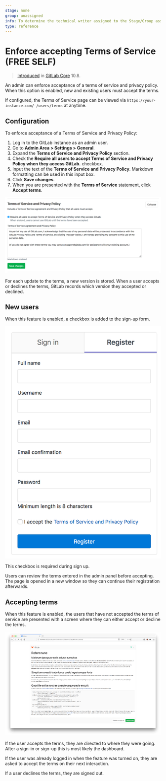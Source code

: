 ```yaml
---
stage: none
group: unassigned
info: To determine the technical writer assigned to the Stage/Group associated with this page, see https://about.gitlab.com/handbook/engineering/ux/technical-writing/#assignments
type: reference
---
```


# Enforce accepting Terms of Service **(FREE SELF)**

> [Introduced](https://gitlab.com/gitlab-org/gitlab-foss/-/merge_requests/18570) in [GitLab Core](https://about.gitlab.com/pricing/) 10.8.

An admin can enforce acceptance of a terms of service and privacy policy. When this option is enabled, new and existing users must accept the terms.

If configured, the Terms of Service page can be viewed via `https://your-instance.com/-/users/terms` at anytime.

## Configuration

To enforce acceptance of a Terms of Service and Privacy Policy:

1. Log in to the GitLab instance as an admin user.
1. Go to **Admin Area > Settings > General**.
1. Expand the **Terms of Service and Privacy Policy** section.
1. Check the **Require all users to accept Terms of Service and Privacy Policy when they access
   GitLab.** checkbox.
1. Input the text of the **Terms of Service and Privacy Policy**. Markdown formatting can be used in this input box.
1. Click **Save changes**.
1. When you are presented with the **Terms of Service** statement, click **Accept terms**.

![Enable enforcing Terms of Service](img/enforce_terms.png)

For each update to the terms, a new version is stored. When a user accepts or declines the terms,
GitLab records which version they accepted or declined.

## New users

When this feature is enabled, a checkbox is added to the sign-up form.

![Sign up form](img/sign_up_terms.png)

This checkbox is required during sign up.

Users can review the terms entered in the admin panel before
accepting. The page is opened in a new window so they can
continue their registration afterwards.

## Accepting terms

When this feature is enabled, the users that have not accepted the
terms of service are presented with a screen where they can either
accept or decline the terms.

![Respond to terms](img/respond_to_terms.png)

If the user accepts the terms, they are directed to where they
were going. After a sign-in or sign-up this is most likely the
dashboard.

If the user was already logged in when the feature was turned on,
they are asked to accept the terms on their next interaction.

If a user declines the terms, they are signed out.

<!-- ## Troubleshooting

Include any troubleshooting steps that you can foresee. If you know beforehand what issues
one might have when setting this up, or when something is changed, or on upgrading, it's
important to describe those, too. Think of things that may go wrong and include them here.
This is important to minimize requests for support, and to avoid doc comments with
questions that you know someone might ask.

Each scenario can be a third-level heading, e.g. `### Getting error message X`.
If you have none to add when creating a doc, leave this section in place
but commented out to help encourage others to add to it in the future. -->
